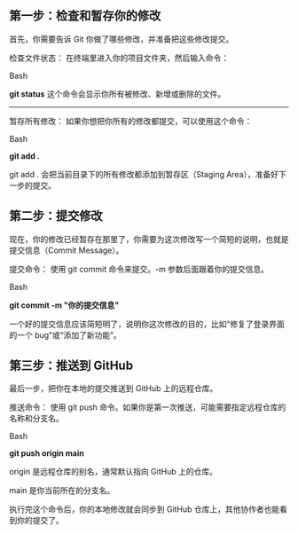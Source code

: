 <!--
 * @Author: Davidbieber
 * @Email: davidbieber@163.com
 * @Date: 2025-08-02 16:23:19
 * @Description: 
-->
## 第一步：检查和暂存你的修改
首先，你需要告诉 Git 你做了哪些修改，并准备把这些修改提交。

检查文件状态：
在终端里进入你的项目文件夹，然后输入命令：

Bash

**git status**
这个命令会显示你所有被修改、新增或删除的文件。

-----


暂存所有修改：
如果你想把你所有的修改都提交，可以使用这个命令：

Bash

**git add .**  

git add . 会把当前目录下的所有修改都添加到暂存区（Staging Area），准备好下一步的提交。

## 第二步：提交修改
现在，你的修改已经暂存在那里了，你需要为这次修改写一个简短的说明，也就是提交信息（Commit Message）。

提交命令：
使用 git commit 命令来提交。-m 参数后面跟着你的提交信息。

Bash

**git commit -m "你的提交信息"**  

一个好的提交信息应该简短明了，说明你这次修改的目的，比如“修复了登录界面的一个 bug”或“添加了新功能”。

## 第三步：推送到 GitHub
最后一步，把你在本地的提交推送到 GitHub 上的远程仓库。

推送命令：
使用 git push 命令。如果你是第一次推送，可能需要指定远程仓库的名称和分支名。

Bash

**git push origin main**  


origin 是远程仓库的别名，通常默认指向 GitHub 上的仓库。

main 是你当前所在的分支名。

执行完这个命令后，你的本地修改就会同步到 GitHub 仓库上，其他协作者也能看到你的提交了。